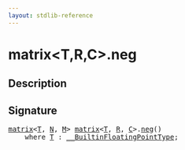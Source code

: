 ```yaml
---
layout: stdlib-reference
---
```


# matrix\<T,R,C\>\.neg

## Description





## Signature 

<pre>
<a href="/stdlib-reference/types/matrix/index" class="code_type">matrix</a>&lt;<a href="/stdlib-reference/types/matrix/t-0" class="code_type">T</a>, <a href="/stdlib-reference/types/matrix/index#decl-N" class="code_var">N</a>, <a href="/stdlib-reference/types/matrix/index#decl-M" class="code_var">M</a>&gt; <a href="/stdlib-reference/types/matrix/index" class="code_type">matrix</a>&lt;<a href="/stdlib-reference/types/matrix/t-0" class="code_type">T</a>, <a href="/stdlib-reference/types/matrix/index#decl-R" class="code_var">R</a>, <a href="/stdlib-reference/types/matrix/index#decl-C" class="code_var">C</a>&gt;.<a href="/stdlib-reference/types/matrix/neg">neg</a>()
    <span class='code_keyword'>where</span> <a href="/stdlib-reference/types/matrix/t-0" class="code_type">T</a> : <a href="/stdlib-reference/interfaces/0_builtinfloatingpointtype-029hm/index" class="code_type">__BuiltinFloatingPointType</a>;

</pre>

